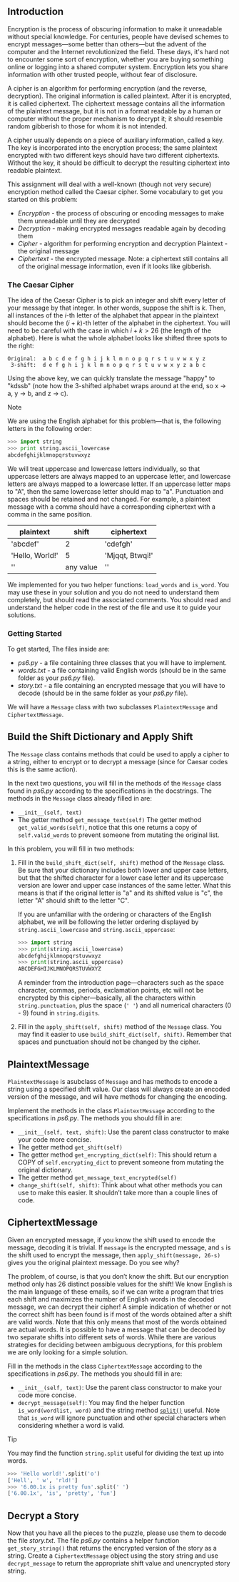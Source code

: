 ## Introduction

Encryption is the process of obscuring information to make it unreadable without special knowledge. For centuries, people have devised schemes to encrypt messages—some better than others—but the advent of the computer and the Internet revolutionized the field. These days, it's hard not to encounter some sort of encryption, whether you are buying something online or logging into a shared computer system. Encryption lets you share information with other trusted people, without fear of disclosure.

A cipher is an algorithm for performing encryption (and the reverse, decryption). The original information is called plaintext. After it is encrypted, it is called ciphertext. The ciphertext message contains all the information of the plaintext message, but it is not in a format readable by a human or computer without the proper mechanism to decrypt it; it should resemble random gibberish to those for whom it is not intended.

A cipher usually depends on a piece of auxiliary information, called a key. The key is incorporated into the encryption process; the same plaintext encrypted with two different keys should have two different ciphertexts. Without the key, it should be difficult to decrypt the resulting ciphertext into readable plaintext.

This assignment will deal with a well-known (though not very secure) encryption method called the Caesar cipher. Some vocabulary to get you started on this problem:

- *Encryption* - the process of obscuring or encoding messages to make them unreadable until they are decrypted
- *Decryption* - making encrypted messages readable again by decoding them
- *Cipher* - algorithm for performing encryption and decryption
Plaintext - the original message
- *Ciphertext* - the encrypted message. Note: a ciphertext still contains all of the original message information, even if it looks like gibberish.

### The Caesar Cipher

The idea of the Caesar Cipher is to pick an integer and shift every letter of your message by that integer. In other words, suppose the shift is $k$. Then, all instances of the $i$-th letter of the alphabet that appear in the plaintext should become the $(i+k)$-th letter of the alphabet in the ciphertext. You will need to be careful with the case in which $i + k > 26$ (the length of the alphabet). Here is what the whole alphabet looks like shifted three spots to the right:

```
Original:  a b c d e f g h i j k l m n o p q r s t u v w x y z
 3-shift:  d e f g h i j k l m n o p q r s t u v w x y z a b c
```

Using the above key, we can quickly translate the message "happy" to "kdssb" (note how the 3-shifted alphabet wraps around at the end, so x $\rightarrow$ a, y $\rightarrow$ b, and z $\rightarrow$ c).

>[!Note]
> We are using the English alphabet for this problem—that is, the following letters in the following order:
>
> ```python
> >>> import string
> >>> print string.ascii_lowercase
> abcdefghijklmnopqrstuvwxyz
> ```

We will treat uppercase and lowercase letters individually, so that uppercase letters are always mapped to an uppercase letter, and lowercase letters are always mapped to a lowercase letter. If an uppercase letter maps to "A", then the same lowercase letter should map to "a". Punctuation and spaces should be retained and not changed. For example, a plaintext message with a comma should have a corresponding ciphertext with a comma in the same position.

| plaintext | shift | ciphertext |
| --- | --- | --- |
| 'abcdef' | 2 | 'cdefgh' |
| 'Hello, World!' | 5 | 'Mjqqt, Btwqi!' |
| '' | any value | '' |

We implemented for you two helper functions: `load_words` and `is_word`. You may use these in your solution and you do not need to understand them completely, but should read the associated comments. You should read and understand the helper code in the rest of the file and use it to guide your solutions.

### Getting Started

To get started, The files inside are:

- *ps6.py* - a file containing three classes that you will have to implement.
- *words.txt* - a file containing valid English words (should be in the same folder as your *ps6.py* file).
- *story.txt* - a file containing an encrypted message that you will have to decode (should be in the same folder as your *ps6.py* file).

We will have a `Message` class with two subclasses `PlaintextMessage` and `CiphertextMessage`.

## Build the Shift Dictionary and Apply Shift

The `Message` class contains methods that could be used to apply a cipher to a string, either to encrypt or to decrypt a message (since for Caesar codes this is the same action).

In the next two questions, you will fill in the methods of the `Message` class found in *ps6.py* according to the specifications in the docstrings. The methods in the `Message` class already filled in are:

- `__init__(self, text)`
- The getter method `get_message_text(self)`
The getter method `get_valid_words(self)`, notice that this one returns a copy of `self.valid_words` to prevent someone from mutating the original list.

In this problem, you will fill in two methods:

1. Fill in the `build_shift_dict(self, shift)` method of the `Message` class. Be sure that your dictionary includes both lower and upper case letters, but that the shifted character for a lower case letter and its uppercase version are lower and upper case instances of the same letter. What this means is that if the original letter is "a" and its shifted value is "c", the letter "A" should shift to the letter "C".
    
    If you are unfamiliar with the ordering or characters of the English alphabet, we will be following the letter ordering displayed by `string.ascii_lowercase` and `string.ascii_uppercase`:
    
    ```python
    >>> import string
    >>> print(string.ascii_lowercase)
    abcdefghijklmnopqrstuvwxyz
    >>> print(string.ascii_uppercase)
    ABCDEFGHIJKLMNOPQRSTUVWXYZ
    ```
    
    A reminder from the introduction page—characters such as the space character, commas, periods, exclamation points, etc will not be encrypted by this cipher—basically, all the characters within `string.punctuation`, plus the space (`' '`) and all numerical characters (0 - 9) found in `string.digits`.
    
2. Fill in the `apply_shift(self, shift)` method of the `Message` class. You may find it easier to use `build_shift_dict(self, shift)`. Remember that spaces and punctuation should not be changed by the cipher.


## PlaintextMessage

`PlaintextMessage` is asubclass of `Message` and has methods to encode a string using a specified shift value. Our class will always create an encoded version of the message, and will have methods for changing the encoding.

Implement the methods in the class `PlaintextMessage` according to the specifications in *ps6.py*. The methods you should fill in are:

- `__init__(self, text, shift)`: Use the parent class constructor to make your code more concise.
- The getter method `get_shift(self)`
- The getter method `get_encrypting_dict(self)`: This should return a COPY of `self.encrypting_dict` to prevent someone from mutating the original dictionary.
- The getter method `get_message_text_encrypted(self)`
- `change_shift(self, shift)`: Think about what other methods you can use to make this easier. It shouldn’t take more than a couple lines of code.


## CiphertextMessage

Given an encrypted message, if you know the shift used to encode the message, decoding it is trivial. If `message` is the encrypted message, and `s` is the shift used to encrypt the message, then `apply_shift(message, 26-s)` gives you the original plaintext message. Do you see why?

The problem, of course, is that you don’t know the shift. But our encryption method only has 26 distinct possible values for the shift! We know English is the main language of these emails, so if we can write a program that tries each shift and maximizes the number of English words in the decoded message, we can decrypt their cipher! A simple indication of whether or not the correct shift has been found is if most of the words obtained after a shift are valid words. Note that this only means that most of the words obtained are actual words. It is possible to have a message that can be decoded by two separate shifts into different sets of words. While there are various strategies for deciding between ambiguous decryptions, for this problem we are only looking for a simple solution.

Fill in the methods in the class `CiphertextMessage` according to the specifications in *ps6.py*. The methods you should fill in are:

- `__init__(self, text)`: Use the parent class constructor to make your code more concise.
- `decrypt_message(self)`: You may find the helper function `is_word(wordlist, word)` and the string method [`split()`](https://docs.python.org/3/library/stdtypes.html#str.split) useful. Note that `is_word` will ignore punctuation and other special characters when considering whether a word is valid.

>[!Tip]  
> You may find the function `string.split` useful for dividing the text up into words.
>
> ```python
> >>> 'Hello world!'.split('o')
> ['Hell', ' w', 'rld!']
> >>> '6.00.1x is pretty fun'.split(' ')
> ['6.00.1x', 'is', 'pretty', 'fun']
> ```


## Decrypt a Story

Now that you have all the pieces to the puzzle, please use them to decode the file *story.txt*. The file *ps6.py* contains a helper function `get_story_string()` that returns the encrypted version of the story as a string. Create a `CiphertextMessage` object using the story string and use `decrypt_message` to return the appropriate shift value and unencrypted story string.